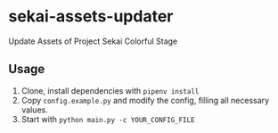 # sekai-assets-updater

Update Assets of Project Sekai Colorful Stage

## Usage

1. Clone, install dependencies with `pipenv install`
2. Copy `config.example.py` and modify the config, filling all necessary values.
3. Start with `python main.py -c YOUR_CONFIG_FILE`
